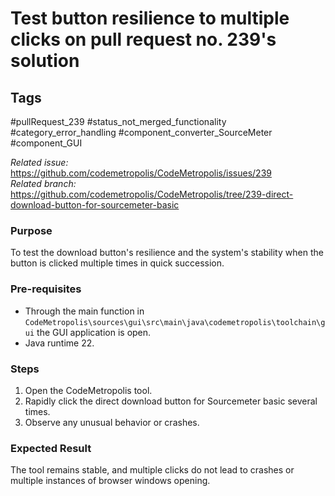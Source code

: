 # Test button resilience to multiple clicks on pull request no. 239's solution

## Tags
#pullRequest_239 #status_not_merged_functionality  #category_error_handling  #component_converter_SourceMeter #component_GUI

_Related issue:_ https://github.com/codemetropolis/CodeMetropolis/issues/239 <br>
_Related branch:_ https://github.com/codemetropolis/CodeMetropolis/tree/239-direct-download-button-for-sourcemeter-basic

### Purpose
To test the download button's resilience and the system's stability when the button is clicked multiple times in quick succession.

### Pre-requisites
- Through the main function in `CodeMetropolis\sources\gui\src\main\java\codemetropolis\toolchain\gui` the GUI application is open.
- Java runtime 22.

### Steps
1. Open the CodeMetropolis tool.
2. Rapidly click the direct download button for Sourcemeter basic several times.
3. Observe any unusual behavior or crashes.

### Expected Result
The tool remains stable, and multiple clicks do not lead to crashes or multiple instances of browser windows opening.
